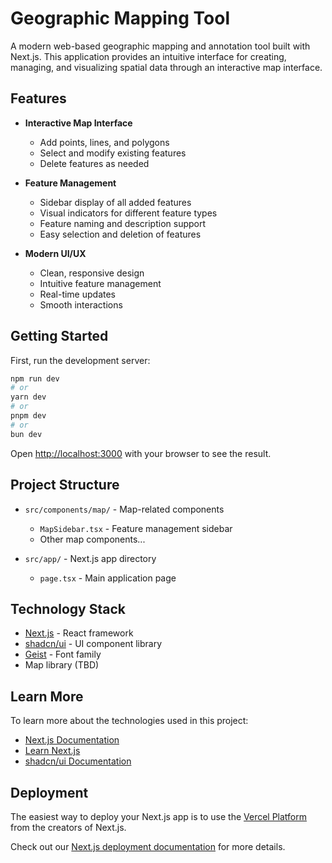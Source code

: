 # Geographic Mapping Tool

A modern web-based geographic mapping and annotation tool built with Next.js. This application provides an intuitive interface for creating, managing, and visualizing spatial data through an interactive map interface.

## Features

- **Interactive Map Interface**
  - Add points, lines, and polygons
  - Select and modify existing features
  - Delete features as needed

- **Feature Management**
  - Sidebar display of all added features
  - Visual indicators for different feature types
  - Feature naming and description support
  - Easy selection and deletion of features

- **Modern UI/UX**
  - Clean, responsive design
  - Intuitive feature management
  - Real-time updates
  - Smooth interactions

## Getting Started

First, run the development server:

```bash
npm run dev
# or
yarn dev
# or
pnpm dev
# or
bun dev
```

Open [http://localhost:3000](http://localhost:3000) with your browser to see the result.

## Project Structure

- `src/components/map/` - Map-related components
  - `MapSidebar.tsx` - Feature management sidebar
  - Other map components...

- `src/app/` - Next.js app directory
  - `page.tsx` - Main application page

## Technology Stack

- [Next.js](https://nextjs.org) - React framework
- [shadcn/ui](https://ui.shadcn.com) - UI component library
- [Geist](https://vercel.com/font) - Font family
- Map library (TBD)

## Learn More

To learn more about the technologies used in this project:

- [Next.js Documentation](https://nextjs.org/docs)
- [Learn Next.js](https://nextjs.org/learn)
- [shadcn/ui Documentation](https://ui.shadcn.com/docs)

## Deployment

The easiest way to deploy your Next.js app is to use the [Vercel Platform](https://vercel.com/new?utm_medium=default-template&filter=next.js&utm_source=create-next-app&utm_campaign=create-next-app-readme) from the creators of Next.js.

Check out our [Next.js deployment documentation](https://nextjs.org/docs/app/building-your-application/deploying) for more details.

